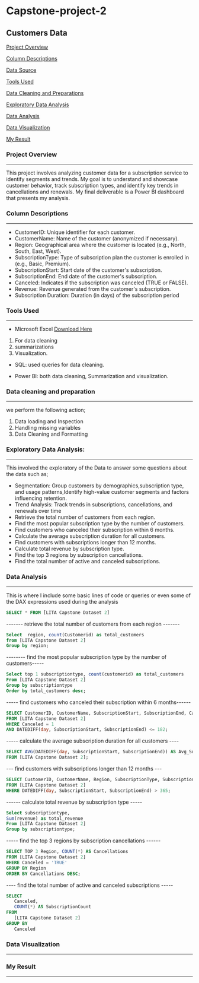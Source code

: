 # Capstone-project-2

## Customers Data

[Project Overview](#project-overview)

[Column Descriptions](#column-descriptions)

[Data Source](#data-source)

[Tools Used](#tools-used)

 [Data Cleaning and Preparations](#data-cleaning-and-preparations)
 
[Exploratory Data Analysis](#exploratory-data-analysis)
 
 [Data Analysis](#data-analysis)
 
 [Data Visualization](#data-visualization)
 
 [My Result](#my-result)

### Project Overview
---
 
 This project involves analyzing customer data for a subscription service to identify 
segments and trends. My goal is to understand and showcase  customer behavior, track subscription types, 
and identify key trends in cancellations and renewals. My final deliverable is a Power BI 
dashboard that presents my analysis. 


### Column Descriptions
---
- CustomerID: Unique identifier for each customer.
- CustomerName: Name of the customer (anonymized if necessary).
- Region: Geographical area where the customer is located (e.g., North, South, East, West).
- SubscriptionType: Type of subscription plan the customer is enrolled in (e.g., Basic, Premium).
- SubscriptionStart: Start date of the customer's subscription.
- SubscriptionEnd: End date of the customer's subscription.
- Canceled: Indicates if the subscription was canceled (TRUE or FALSE).
- Revenue: Revenue generated from the customer's subscription.
- Subscription Duration: Duration (in days) of the subscription period


### Tools Used
---
- Microsoft Excel [Download Here](https://www.microsft.com)
1. For data cleaning
2. summarizations
3. Visualization.

- SQL: used queries for data cleaning.

- Power BI:  both data cleaning, Summarization and visualization.

### Data cleaning and preparation 
---
 we perform the following action;

1. Data loading and Inspection
2. Handling missing variables
3. Data Cleaning and Formatting

### Exploratory Data Analysis:
---
This involved the exploratory of the Data to answer some questions about the data such as;
- Segmentation: Group customers by demographics,subscription type, and usage patterns,Identify high-value customer segments and factors influencing retention.
- Trend Analysis: Track trends in subscriptions, cancellations, and renewals over time
- Retrieve the total number of customers from each region.
- Find the most popular subscription type by the number of customers.
- Find customers who canceled their subscription within 6 months.
- Calculate the average subscription duration for all customers.
- Find customers with subscriptions longer than 12 months.
- Calculate total revenue by subscription type.
- Find the top 3 regions by subscription cancellations.
- Find the total number of active and canceled subscriptions.


### Data Analysis
---
This is where I include some basic lines of code or queries or even some of the DAX expressions used during the analysis

```SQL
SELECT * FROM [LITA Capstone Dataset 2]
```
------- retrieve the total number of customers from each region -------

```SQL
Select  region, count(Customerid) as total_customers 
from [LITA Capstone Dataset 2]
Group by region;
```

-------- find the most popular subscription type by the number of customers-----

```SQL
Select top 1 subscriptiontype, count(customerid) as total_customers
From [LITA Capstone Dataset 2]
Group by subscriptiontype 
Order by total_customers desc;
```

----- find customers who canceled their subscription within 6 months------

```SQL
SELECT CustomerID, CustomerName, SubscriptionStart, SubscriptionEnd, Canceled, Revenue, TOTAL_SUBSCRIPTION
FROM [LITA Capstone Dataset 2]
WHERE Canceled = 1
AND DATEDIFF(day, SubscriptionStart, SubscriptionEnd) <= 182;
```

----- calculate the average subscription duration for all customers ----

```SQL
SELECT AVG(DATEDIFF(day, SubscriptionStart, SubscriptionEnd)) AS Avg_Subscription_Duration
FROM [LITA Capstone Dataset 2];
```

--- find customers with subscriptions longer than 12 months ---

```SQL
SELECT CustomerID, CustomerName, Region, SubscriptionType, SubscriptionStart, SubscriptionEnd, Canceled, Revenue, TOTAL_SUBSCRIPTION
FROM [LITA Capstone Dataset 2]
WHERE DATEDIFF(day, SubscriptionStart, SubscriptionEnd) > 365;
```

------ calculate total revenue by subscription type -----

```SQL
Select subscriptiontype,
Sum(revenue) as total_revenue 
From [LITA Capstone Dataset 2]
Group by subscriptiontype;
```

----- find the top 3 regions by subscription cancellations ------

```SQL
SELECT TOP 3 Region, COUNT(*) AS Cancellations
FROM [LITA Capstone Dataset 2]
WHERE Canceled = 'TRUE'
GROUP BY Region
ORDER BY Cancellations DESC;
```


 ---- find the total number of active and canceled subscriptions -----

 ```SQL
SELECT 
    Canceled,
    COUNT(*) AS SubscriptionCount
FROM 
    [LITA Capstone Dataset 2]
GROUP BY 
    Canceled
```


### Data Visualization
---






### My Result
---

